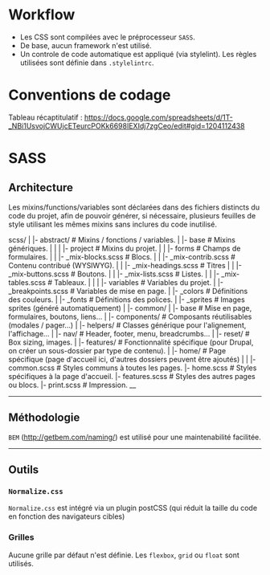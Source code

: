 
# Workflow

- Les CSS sont compilées avec le préprocesseur `SASS`.
- De base, aucun framework n'est utilisé.
- Un controle de code automatique est appliqué (via stylelint). Les règles
  utilisées sont définie dans `.stylelintrc`.


# Conventions de codage

Tableau récaptitulatif :
https://docs.google.com/spreadsheets/d/1T-_NBi1UsvojCWUjcETeurcPOKk6698IEXIdj7zgCeo/edit#gid=1204112438


# SASS

## Architecture

Les mixins/functions/variables sont déclarées dans des fichiers distincts du
code du projet, afin de pouvoir générer, si nécessaire, plusieurs feuilles de
style utilisant les mêmes mixins sans inclures du code inutilisé.


scss/
|
|- abstract/                             # Mixins / fonctions / variables.
|   |- base                              # Mixins génériques.
|   |
|   |- project                           # Mixins du projet.
|   |   |- forms                         # Champs de formulaires.
|   |   |- _mix-blocks.scss                  # Blocs.
|   |   |- _mix-contrib.scss                 # Contenu contribué (WYSIWYG).
|   |   |- _mix-headings.scss                # Titres
|   |   |- _mix-buttons.scss                 # Boutons.
|   |   |- _mix-lists.scss                   # Listes.
|   |   |- _mix-tables.scss                  # Tableaux.
|   |
|   |- variables                         # Variables du projet.
|       |- _breakpoints.scss             # Variables de mise en page.
|       |- _colors                       # Définitions des couleurs.
|       |- _fonts                        # Définitions des polices.
|       |- _sprites                      # Images sprites (généré automatiquement)
|
|- common/
|   |- base                              # Mise en page, formulaires, boutons, liens...
|   |- components/                       # Composants réutilisables (modales / pager...)
|   |- helpers/                          # Classes générique pour l'alignement, l'affichage...
|   |- nav/                              # Header, footer, menu, breadcrumbs...
|   |- reset/                            # Box sizing, images.
|
|- features/                             # Fonctionnalité spécifique (pour Drupal, on créer un sous-dossier par type de contenu).
|
|- home/                                 # Page spécifique (page d'accueil ici, d'autres dossiers peuvent être ajoutés)
|
|
|- common.scss              # Styles communs à toutes les pages.
|- home.scss                # Styles spécifiques à la page d'accueil.
|- features.scss            # Styles des autres pages ou blocs.
|- print.scss               # Impression.
__


***


## Méthodologie

`BEM` (http://getbem.com/naming/) est utilisé pour une maintenabilité facilitée.


***


## Outils

### `Normalize.css`

`Normalize.css` est intégré via un plugin postCSS (qui réduit la taille du
code en fonction des navigateurs cibles)


### Grilles

Aucune grille par défaut n'est définie. Les `flexbox`, `grid` ou `float` sont
utilisés.


